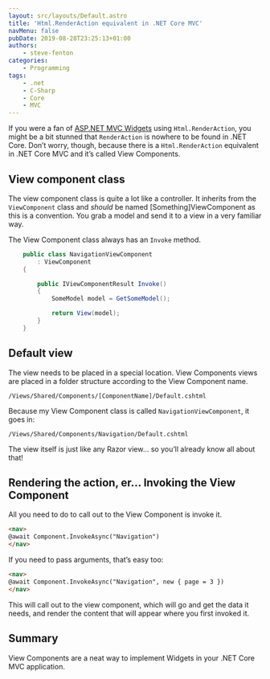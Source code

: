 ```yaml
---
layout: src/layouts/Default.astro
title: 'Html.RenderAction equivalent in .NET Core MVC'
navMenu: false
pubDate: 2019-08-28T23:25:13+01:00
authors:
    - steve-fenton
categories:
    - Programming
tags:
    - .net
    - C-Sharp
    - Core
    - MVC
---
```


If you were a fan of [ASP.NET MVC Widgets](/blog/2017/11/asp-net-mvc-widgets-renderaction/) using `Html.RenderAction`, you might be a bit stunned that `RenderAction` is nowhere to be found in .NET Core. Don’t worry, though, because there is a `Html.RenderAction` equivalent in .NET Core MVC and it’s called View Components.

## View component class

The view component class is quite a lot like a controller. It inherits from the `ViewComponent` class and *should* be named \[Something\]ViewComponent as this is a convention. You grab a model and send it to a view in a very familiar way.

The View Component class always has an `Invoke` method.

```csharp
    public class NavigationViewComponent
        : ViewComponent
    {

        public IViewComponentResult Invoke()
        {
            SomeModel model = GetSomeModel();

            return View(model);
        }
    }
```

## Default view

The view needs to be placed in a special location. View Components views are placed in a folder structure according to the View Component name.

`/Views/Shared/Components/[ComponentName]/Default.cshtml`

Because my View Component class is called `NavigationViewComponent`, it goes in:

`/Views/Shared/Components/Navigation/Default.cshtml`

The view itself is just like any Razor view… so you’ll already know all about that!

## Rendering the action, er… Invoking the View Component

All you need to do to call out to the View Component is invoke it.

```html
<nav>
@await Component.InvokeAsync("Navigation")
</nav>
```

If you need to pass arguments, that’s easy too:

```html
<nav>
@await Component.InvokeAsync("Navigation", new { page = 3 })
</nav>
```

This will call out to the view component, which will go and get the data it needs, and render the content that will appear where you first invoked it.

## Summary

View Components are a neat way to implement Widgets in your .NET Core MVC application.